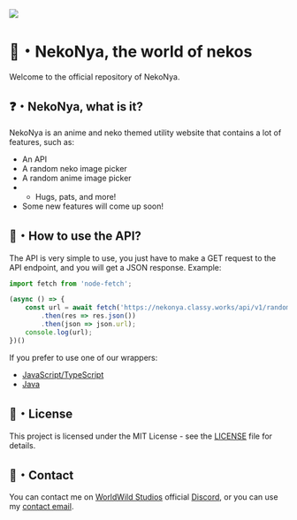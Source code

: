 <img src="https://nekonya.classy.works/static/assets/banner.png">

# 🌿・NekoNya, the world of nekos

Welcome to the official repository of NekoNya.

## ❓・NekoNya, what is it?

NekoNya is an anime and neko themed utility website that contains a lot of features, such as:
- An API
- A random neko image picker
- A random anime image picker
- - Hugs, pats, and more!
- Some new features will come up soon!

## 📝・How to use the API?

The API is very simple to use, you just have to make a GET request to the API endpoint, and you will get a JSON response.
Example:
```js
import fetch from 'node-fetch';

(async () => {
    const url = await fetch('https://nekonya.classy.works/api/v1/random/neko')
        .then(res => res.json())
        .then(json => json.url);
    console.log(url);
})()
```
If you prefer to use one of our wrappers:
- [JavaScript/TypeScript](https://www.npmjs.com/package/nekonya.js)
- [Java](https://github.com/NekoNyaDevs/NekoNya4J)

## 📜・License

This project is licensed under the MIT License - see the [LICENSE](LICENSE) file for details.

## 📧・Contact

You can contact me on [WorldWild Studios](https://worldwild.studio) official [Discord](https://discord.gg/Vh4bnWP5tc), or you can use my [contact email](mailto:contact@classy.works).
